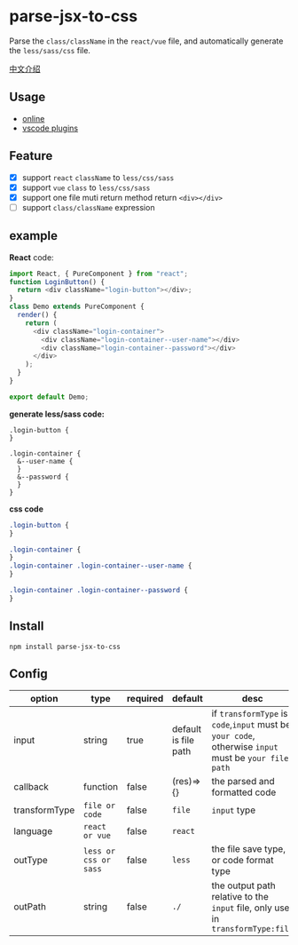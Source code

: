 # parse-jsx-to-css

Parse the `class/className` in the `react/vue` file, and automatically generate the `less/sass/css` file.

[中文介绍](./introduce.md)

## Usage

- [online](https://mrgaogang.github.io/parse-jsx-to-css-plugins/)
- [vscode plugins](https://marketplace.visualstudio.com/items?itemName=mrgaogang.parse-to-css-vscode-plugin)


## Feature

- [x] support `react` `className` to `less/css/sass`
- [x] support `vue` `class` to `less/css/sass`
- [x] support one file muti return method return `<div></div>`
- [ ] support `class/className` expression

## example

**React** code:

```js
import React, { PureComponent } from "react";
function LoginButton() {
  return <div className="login-button"></div>;
}
class Demo extends PureComponent {
  render() {
    return (
      <div className="login-container">
        <div className="login-container--user-name"></div>
        <div className="login-container--password"></div>
      </div>
    );
  }
}

export default Demo;
```

**generate less/sass code:**

```less
.login-button {
}

.login-container {
  &--user-name {
  }
  &--password {
  }
}
```

**css code**

```css
.login-button {
}

.login-container {
}
.login-container .login-container--user-name {
}

.login-container .login-container--password {
}
```

## Install

```
npm install parse-jsx-to-css
```

## Config

| option        | type                  | required | default              | desc                                                                                                 |
| ------------- | --------------------- | -------- | -------------------- | ---------------------------------------------------------------------------------------------------- |
| input         | string                | true     | default is file path | if `transformType` is `code`,`input` must be `your code`, otherwise `input` must be `your file path` |
| callback      | function              | false    | (res)=>{}            | the parsed and formatted code                                                                        |
| transformType | `file or code`        | false    | `file`               | `input` type                                                                                         |
| language      | `react or vue`        | false    | `react`              |                                                                                                      |
| outType       | `less or css or sass` | false    | `less`               | the file save type, or code format type                                                              |
| outPath       | string                | false    | `./`                 | the output path relative to the `input` file, only use in `transformType:file`                       |
